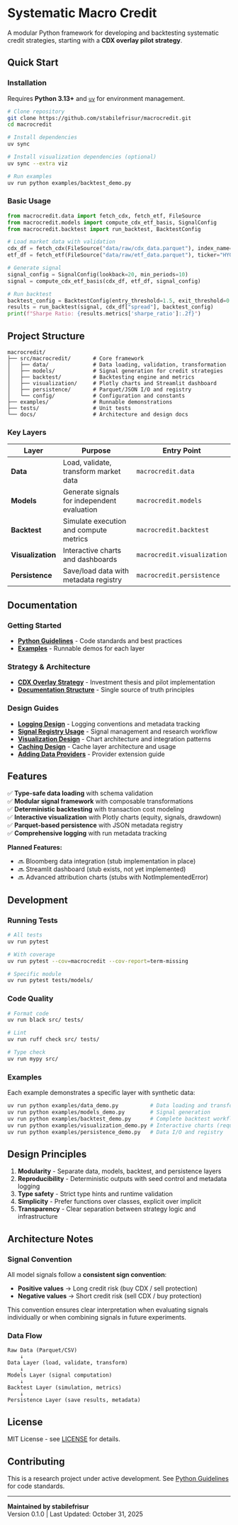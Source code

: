 # Systematic Macro Credit

A modular Python framework for developing and backtesting systematic credit strategies, starting with a **CDX overlay pilot strategy**.

## Quick Start

### Installation

Requires **Python 3.13+** and [`uv`](https://docs.astral.sh/uv/) for environment management.

```bash
# Clone repository
git clone https://github.com/stabilefrisur/macrocredit.git
cd macrocredit

# Install dependencies
uv sync

# Install visualization dependencies (optional)
uv sync --extra viz

# Run examples
uv run python examples/backtest_demo.py
```

### Basic Usage

```python
from macrocredit.data import fetch_cdx, fetch_etf, FileSource
from macrocredit.models import compute_cdx_etf_basis, SignalConfig
from macrocredit.backtest import run_backtest, BacktestConfig

# Load market data with validation
cdx_df = fetch_cdx(FileSource("data/raw/cdx_data.parquet"), index_name="CDX_IG_5Y")
etf_df = fetch_etf(FileSource("data/raw/etf_data.parquet"), ticker="HYG")

# Generate signal
signal_config = SignalConfig(lookback=20, min_periods=10)
signal = compute_cdx_etf_basis(cdx_df, etf_df, signal_config)

# Run backtest
backtest_config = BacktestConfig(entry_threshold=1.5, exit_threshold=0.75)
results = run_backtest(signal, cdx_df["spread"], backtest_config)
print(f"Sharpe Ratio: {results.metrics['sharpe_ratio']:.2f}")
```

## Project Structure

```
macrocredit/
├── src/macrocredit/       # Core framework
│   ├── data/              # Data loading, validation, transformation
│   ├── models/            # Signal generation for credit strategies
│   ├── backtest/          # Backtesting engine and metrics
│   ├── visualization/     # Plotly charts and Streamlit dashboard
│   ├── persistence/       # Parquet/JSON I/O and registry
│   └── config/            # Configuration and constants
├── examples/              # Runnable demonstrations
├── tests/                 # Unit tests
└── docs/                  # Architecture and design docs
```

### Key Layers

| Layer | Purpose | Entry Point |
|-------|---------|-------------|
| **Data** | Load, validate, transform market data | `macrocredit.data` |
| **Models** | Generate signals for independent evaluation | `macrocredit.models` |
| **Backtest** | Simulate execution and compute metrics | `macrocredit.backtest` |
| **Visualization** | Interactive charts and dashboards | `macrocredit.visualization` |
| **Persistence** | Save/load data with metadata registry | `macrocredit.persistence` |

## Documentation

### Getting Started
- **[Python Guidelines](docs/python_guidelines.md)** - Code standards and best practices
- **[Examples](examples/)** - Runnable demos for each layer

### Strategy & Architecture
- **[CDX Overlay Strategy](docs/cdx_overlay_strategy.md)** - Investment thesis and pilot implementation
- **[Documentation Structure](docs/documentation_structure.md)** - Single source of truth principles

### Design Guides
- **[Logging Design](docs/logging_design.md)** - Logging conventions and metadata tracking
- **[Signal Registry Usage](docs/signal_registry_usage.md)** - Signal management and research workflow
- **[Visualization Design](docs/visualization_design.md)** - Chart architecture and integration patterns
- **[Caching Design](docs/caching_design.md)** - Cache layer architecture and usage
- **[Adding Data Providers](docs/adding_data_providers.md)** - Provider extension guide

## Features

✅ **Type-safe data loading** with schema validation  
✅ **Modular signal framework** with composable transformations  
✅ **Deterministic backtesting** with transaction cost modeling  
✅ **Interactive visualization** with Plotly charts (equity, signals, drawdown)  
✅ **Parquet-based persistence** with JSON metadata registry  
✅ **Comprehensive logging** with run metadata tracking

**Planned Features:**
- 🔜 Bloomberg data integration (stub implementation in place)
- 🔜 Streamlit dashboard (stub exists, not yet implemented)
- 🔜 Advanced attribution charts (stubs with NotImplementedError)

## Development

### Running Tests

```bash
# All tests
uv run pytest

# With coverage
uv run pytest --cov=macrocredit --cov-report=term-missing

# Specific module
uv run pytest tests/models/
```

### Code Quality

```bash
# Format code
uv run black src/ tests/

# Lint
uv run ruff check src/ tests/

# Type check
uv run mypy src/
```

### Examples

Each example demonstrates a specific layer with synthetic data:

```bash
uv run python examples/data_demo.py          # Data loading and transformation
uv run python examples/models_demo.py        # Signal generation
uv run python examples/backtest_demo.py      # Complete backtest workflow
uv run python examples/visualization_demo.py # Interactive charts (requires viz extra)
uv run python examples/persistence_demo.py   # Data I/O and registry
```

## Design Principles

1. **Modularity** - Separate data, models, backtest, and persistence layers
2. **Reproducibility** - Deterministic outputs with seed control and metadata logging
3. **Type safety** - Strict type hints and runtime validation
4. **Simplicity** - Prefer functions over classes, explicit over implicit
5. **Transparency** - Clear separation between strategy logic and infrastructure

## Architecture Notes

### Signal Convention

All model signals follow a **consistent sign convention**:
- **Positive values** → Long credit risk (buy CDX / sell protection)
- **Negative values** → Short credit risk (sell CDX / buy protection)

This convention ensures clear interpretation when evaluating signals individually
or when combining signals in future experiments.

### Data Flow

```
Raw Data (Parquet/CSV)
    ↓
Data Layer (load, validate, transform)
    ↓
Models Layer (signal computation)
    ↓
Backtest Layer (simulation, metrics)
    ↓
Persistence Layer (save results, metadata)
```

## License

MIT License - see [LICENSE](LICENSE) for details.

## Contributing

This is a research project under active development. See [Python Guidelines](docs/python_guidelines.md) for code standards.

---

**Maintained by stabilefrisur**  
Version 0.1.0 | Last Updated: October 31, 2025

